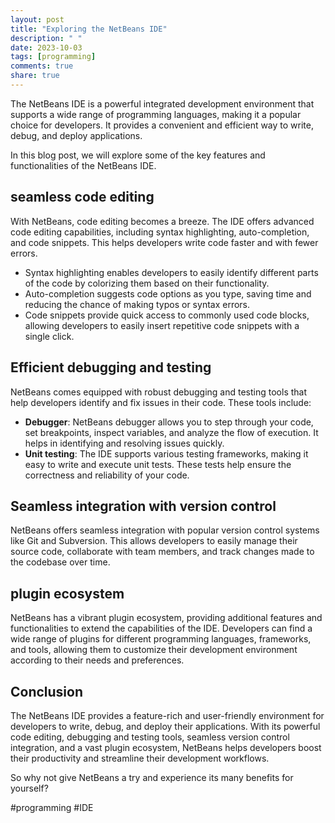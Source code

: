 ```yaml
---
layout: post
title: "Exploring the NetBeans IDE"
description: " "
date: 2023-10-03
tags: [programming]
comments: true
share: true
---
```


The NetBeans IDE is a powerful integrated development environment that supports a wide range of programming languages, making it a popular choice for developers. It provides a convenient and efficient way to write, debug, and deploy applications.

In this blog post, we will explore some of the key features and functionalities of the NetBeans IDE.

## seamless code editing

With NetBeans, code editing becomes a breeze. The IDE offers advanced code editing capabilities, including syntax highlighting, auto-completion, and code snippets. This helps developers write code faster and with fewer errors.

+ Syntax highlighting enables developers to easily identify different parts of the code by colorizing them based on their functionality.
+ Auto-completion suggests code options as you type, saving time and reducing the chance of making typos or syntax errors.
+ Code snippets provide quick access to commonly used code blocks, allowing developers to easily insert repetitive code snippets with a single click.

## Efficient debugging and testing

NetBeans comes equipped with robust debugging and testing tools that help developers identify and fix issues in their code. These tools include:

- **Debugger**: NetBeans debugger allows you to step through your code, set breakpoints, inspect variables, and analyze the flow of execution. It helps in identifying and resolving issues quickly.
- **Unit testing**: The IDE supports various testing frameworks, making it easy to write and execute unit tests. These tests help ensure the correctness and reliability of your code.

## Seamless integration with version control

NetBeans offers seamless integration with popular version control systems like Git and Subversion. This allows developers to easily manage their source code, collaborate with team members, and track changes made to the codebase over time.

## plugin ecosystem

NetBeans has a vibrant plugin ecosystem, providing additional features and functionalities to extend the capabilities of the IDE. Developers can find a wide range of plugins for different programming languages, frameworks, and tools, allowing them to customize their development environment according to their needs and preferences.

## Conclusion

The NetBeans IDE provides a feature-rich and user-friendly environment for developers to write, debug, and deploy their applications. With its powerful code editing, debugging and testing tools, seamless version control integration, and a vast plugin ecosystem, NetBeans helps developers boost their productivity and streamline their development workflows.

So why not give NetBeans a try and experience its many benefits for yourself?

#programming #IDE